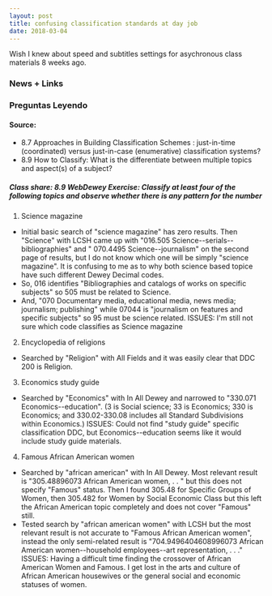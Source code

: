```yaml
---
layout: post
title: confusing classification standards at day job
date: 2018-03-04
---
```


Wish I knew about speed and subtitles settings for asychronous class materials 8 weeks ago. 


### News + Links

### Preguntas Leyendo
#### Source: 
* 8.7 Approaches in Building Classification Schemes : just-in-time (coordinated) versus just-in-case (enumerative) classification systems? 
* 8.9 How to Classify: What is the differentiate between multiple topics and aspect(s) of a subject?

##### Class share: 8.9 WebDewey Exercise: Classify at least four of the following topics and observe whether there is any pattern for the number
1. Science magazine
  * Initial basic search of "science magazine" has zero results. Then "Science" with LCSH came up with "016.505 Science--serials--bibliographies" and " 070.4495 Science--journalism" on the second page of results, but I do not know which one will be simply "science magazine". It is confusing to me as to why both science based topice have such different Dewey Decimal codes. 
  * So, 016 identifies "Bibliographies and catalogs of works on specific subjects" so 505 must be related to Science. 
  * And, "070 Documentary media, educational media, news media; journalism; publishing" while 07044 is "journalism on features and specific subjects" so 95 must be science related. 
  ISSUES: I'm still not sure which code classifies as Science magazine

2. Encyclopedia of religions
  * Searched by "Religion" with All Fields and it was easily clear that DDC 200 is Religion. 

3. Economics study guide
  * Searched by "Economics" with In All Dewey and narrowed to "330.071 Economics--education". (3 is Social science; 33 is Economics; 330 is Economics; and 330.02-330.08 includes all Standard Subdivisions within Economics.) 
  ISSUES: Could not find "study guide" specific classification DDC, but Economics--education seems like it would include study guide materials. 

4. Famous African American women
  * Searched by "african american" with In All Dewey. Most relevant result is "305.48896073 African American women, . . " but this does not specify "Famous" status. Then I found 305.48 for Specific Groups of Women, then 305.482 for Women by Social Economic Class but this left the African American topic completely and does not cover "Famous" still. 
  * Tested search by "african american women" with LCSH but the most relevant result is not accurate to "Famous African American women", instead the only semi-related result is "704.9496404608996073 African American women--household employees--art representation, . . ."
    ISSUES: Having a difficult time finding the crossover of African American Women and Famous. I get lost in the arts and culture of African American housewives or the general social and economic statuses of women. 
